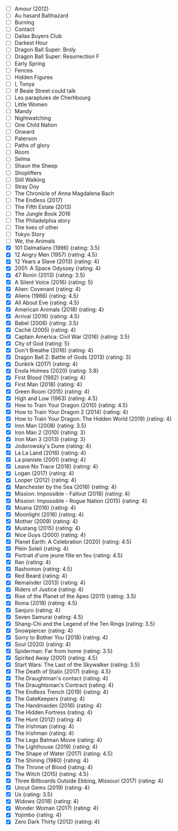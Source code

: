 - [ ] Amour (2012)
- [ ] Au hasard Balthazard
- [ ] Burning
- [ ] Contact
- [ ] Dallas Buyers Club
- [ ] Darkest Hour
- [ ] Dragon Ball Super: Broly
- [ ] Dragon Ball Super: Resurrection F
- [ ] Early Spring
- [ ] Fences
- [ ] Hidden Figures
- [ ] I, Tonya
- [ ] If Beale Street could talk
- [ ] Les parapluies de Cherhbourg
- [ ] Little Women
- [ ] Mandy
- [ ] Nightwatching
- [ ] One Child Nation
- [ ] Onward
- [ ] Paterson
- [ ] Paths of glory
- [ ] Room
- [ ] Selma
- [ ] Shaun the Sheep
- [ ] Shoplifters
- [ ] Still Walking
- [ ] Stray Doy
- [ ] The Chronicle of Anna Magdalena Bach
- [ ] The Endless (2017)
- [ ] The Fifth Estate (2013)
- [ ] The Jungle Book 2016
- [ ] The Philadelphia story
- [ ] The lives of other
- [ ] Tokyo Story
- [ ] We, the Animals
- [X] 101 Dalmatians (1996) {rating: 3.5}
- [X] 12 Angry Men (1957) {rating: 4.5}
- [X] 12 Years a Slave (2013) {rating: 4}
- [X] 2001: A Space Odyssey {rating: 4}
- [X] 47 Ronin (2013) {rating: 3.5}
- [X] A Silent Voice (2016) {rating: 5}
- [X] Alien: Covenant {rating: 4}
- [X] Aliens (1986) {rating: 4.5}
- [X] All About Eve {rating: 4.5}
- [X] American Animals (2018) {rating: 4}
- [X] Arrival (2016) {rating: 4.5}
- [X] Babel (2006) {rating: 3.5}
- [X] Caché (2005) {rating: 4}
- [X] Captain America: Civil War (2016) {rating: 3.5}
- [X] City of God {rating: 5}
- [X] Don\'t Breathe (2016) {rating: 4}
- [X] Dragon Ball Z: Battle of Gods (2013) {rating: 3}
- [X] Dunkirk (2017) {rating: 4}
- [X] Enola Holmes (2020) {rating: 3.8}
- [X] First Blood (1982) {rating: 4}
- [X] First Man (2018) {rating: 4}
- [X] Green Room (2015) {rating: 4}
- [X] High and Low (1963) {rating: 4.5}
- [X] How to Train Your Dragon (2010) {rating: 4.5}
- [X] How to Train Your Dragon 2 (2014) {rating: 4}
- [X] How to Train Your Dragon: The Hidden World (2019) {rating: 4}
- [X] Iron Man (2008) {rating: 3.5}
- [X] Iron Man 2 (2010) {rating: 3}
- [X] Iron Man 3 (2013) {rating: 3}
- [X] Jodorowsky's Dune {rating: 4}
- [X] La La Land (2016) {rating: 4}
- [X] La pianiste (2001) {rating: 4}
- [X] Leave No Trace (2018) {rating: 4}
- [X] Logan (2017) {rating: 4}
- [X] Looper (2012) {rating: 4}
- [X] Manchester by the Sea (2016) {rating: 4}
- [X] Mission: Impossible - Fallout (2018) {rating: 4}
- [X] Mission: Impossible - Rogue Nation (2015) {rating: 4}
- [X] Moana (2016) {rating: 4}
- [X] Moonlight (2016) {rating: 4}
- [X] Mother (2009) {rating: 4}
- [X] Mustang (2015) {rating: 4}
- [X] Nice Guys (2000) {rating: 4}
- [X] Planet Earth: A Celebration (2020) {rating: 4.5}
- [X] Plein Soleil {rating: 4}
- [X] Portrait d\'une jeune fille en feu {rating: 4.5}
- [X] Ran {rating: 4}
- [X] Rashomon {rating: 4.5}
- [X] Red Beard {rating: 4}
- [X] Remainder (2013) {rating: 4}
- [X] Riders of Justice {rating: 4}
- [X] Rise of the Planet of the Apes (2011) {rating: 3.5}
- [X] Roma (2018) {rating: 4.5}
- [X] Sanjuro {rating: 4}
- [X] Seven Samurai {rating: 4.5}
- [X] Shang-Chi and the Legend of the Ten Rings {rating: 3.5}
- [X] Snowpiercer {rating: 4}
- [X] Sorry to Bother You (2018) {rating: 4}
- [X] Soul (2020) {rating: 4}
- [X] Spiderman: Far from home {rating: 3.5}
- [X] Spirited Away (2001) {rating: 4.5}
- [X] Start Wars: The Last of the Skywalker {rating: 3.5}
- [X] The Death of Stalin (2017) {rating: 4.5}
- [X] The Draughtman's contact {rating: 4}
- [X] The Draughtsman\'s Contract {rating: 4}
- [X] The Endless Trench (2019) {rating: 4}
- [X] The GateKeepers {rating: 4}
- [X] The Handmaiden (2016) {rating: 4}
- [X] The Hidden Fortress {rating: 4}
- [X] The Hunt (2012) {rating: 4}
- [X] The Irishman {rating: 4}
- [X] The Irishman {rating: 4}
- [X] The Lego Batman Movie {rating: 4}
- [X] The Lighthouse (2019) {rating: 4}
- [X] The Shape of Water (2017) {rating: 4.5}
- [X] The Shining (1980) {rating: 4}
- [X] The Throne of Blood {rating: 4}
- [X] The Witch (2015) {rating: 4.5}
- [X] Three Billboards Outside Ebbing, Missouri (2017) {rating: 4}
- [X] Uncut Gems (2019) {rating: 4}
- [X] Us {rating: 3.5}
- [X] Widows (2018) {rating: 4}
- [X] Wonder Woman (2017) {rating: 4}
- [X] Yojimbo {rating: 4}
- [X] Zero Dark Thirty (2012) {rating: 4}
